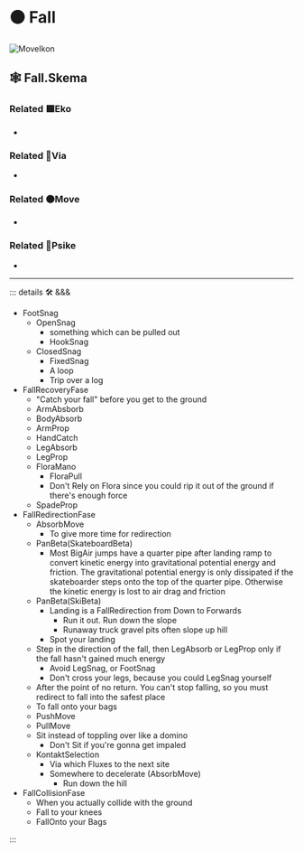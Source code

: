 # 🟠 <move>Fall</move>

![MoveIkon](/Move/Move_Ikon.png)

## 🕸 Fall.Skema

### Related 🟩<eko>Eko</eko>

-

### Related 🔻<via>Via</via>

-

### Related 🟠<move>Move</move>

-

### Related 💜<psike>Psike</psike>

-

---

<!-- =================================================== -->
<!-- =================================================== -->
<!-- =================================================== -->
<!-- =================================================== -->
<!-- =================================================== -->
::: details 🛠 <dev>&&&</dev>

- FootSnag
    - OpenSnag
        - something which can be pulled out
        - HookSnag
    - ClosedSnag
        - FixedSnag
        - A loop
        - Trip over a log
- FallRecoveryFase
    - "Catch your fall" before you get to the ground
    - ArmAbsborb
    - BodyAbsorb
    - ArmProp
    - HandCatch
    - LegAbsorb
    - LegProp
    - FloraMano
        - FloraPull
        - Don't Rely on Flora since you could rip it out of the ground if there's enough force
    - SpadeProp
- FallRedirectionFase
    - AbsorbMove
        - To give more time for redirection
    - PanBeta(SkateboardBeta)
        - Most BigAir jumps have a quarter pipe after landing ramp to convert kinetic energy into gravitational potential energy and friction. The gravitational potential energy is only dissipated if the skateboarder steps onto the top of the quarter pipe. Otherwise the kinetic energy is lost to air drag and friction
    - PanBeta(SkiBeta)
        - Landing is a FallRedirection from Down to Forwards
            - Run it out. Run down the slope
            - Runaway truck gravel pits often slope up hill
        - Spot your landing
    - Step in the direction of the fall, then LegAbsorb or LegProp only if the fall hasn't gained much energy
        - Avoid LegSnag, or FootSnag
        - Don't cross your legs, because you could LegSnag yourself
    - After the point of no return. You can't stop falling, so you must redirect to fall into the safest place
    - To fall onto your bags
    - PushMove
    - PullMove
    - Sit instead of toppling over like a domino
        - Don't Sit if you're gonna get impaled
    - KontaktSelection
        - Via which Fluxes to the next site
        - Somewhere to decelerate (AbsorbMove)
            - Run down the hill
- FallCollisionFase
    - When you actually collide with the ground
    - Fall to your knees
    - FallOnto your Bags

:::
